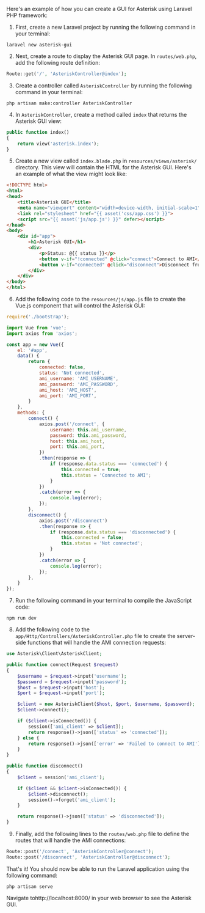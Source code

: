  Here's an example of how you can create a GUI for Asterisk using Laravel PHP framework:

1. First, create a new Laravel project by running the following command in your terminal:
```
laravel new asterisk-gui
```

2. Next, create a route to display the Asterisk GUI page. In `routes/web.php`, add the following route definition:
```php
Route::get('/', 'AsteriskController@index');
```

3. Create a controller called `AsteriskController` by running the following command in your terminal:
```
php artisan make:controller AsteriskController
```

4. In `AsteriskController`, create a method called `index` that returns the Asterisk GUI view:
```php
public function index()
{
    return view('asterisk.index');
}
```

5. Create a new view called `index.blade.php` in `resources/views/asterisk/` directory. This view will contain the HTML for the Asterisk GUI. Here's an example of what the view might look like:
```html
<!DOCTYPE html>
<html>
<head>
    <title>Asterisk GUI</title>
    <meta name="viewport" content="width=device-width, initial-scale=1">
    <link rel="stylesheet" href="{{ asset('css/app.css') }}">
    <script src="{{ asset('js/app.js') }}" defer></script>
</head>
<body>
    <div id="app">
        <h1>Asterisk GUI</h1>
        <div>
            <p>Status: @{{ status }}</p>
            <button v-if="!connected" @click="connect">Connect to AMI</button>
            <button v-if="connected" @click="disconnect">Disconnect from AMI</button>
        </div>
    </div>
</body>
</html>
```

6. Add the following code to the `resources/js/app.js` file to create the Vue.js component that will control the Asterisk GUI:
```javascript
require('./bootstrap');

import Vue from 'vue';
import axios from 'axios';

const app = new Vue({
    el: '#app',
    data() {
        return {
            connected: false,
            status: 'Not connected',
            ami_username: 'AMI_USERNAME',
            ami_password: 'AMI_PASSWORD',
            ami_host: 'AMI_HOST',
            ami_port: 'AMI_PORT',
        }
    },
    methods: {
        connect() {
            axios.post('/connect', {
                username: this.ami_username,
                password: this.ami_password,
                host: this.ami_host,
                port: this.ami_port,
            })
            .then(response => {
                if (response.data.status === 'connected') {
                    this.connected = true;
                    this.status = 'Connected to AMI';
                }
            })
            .catch(error => {
                console.log(error);
            });
        },
        disconnect() {
            axios.post('/disconnect')
            .then(response => {
                if (response.data.status === 'disconnected') {
                    this.connected = false;
                    this.status = 'Not connected';
                }
            })
            .catch(error => {
                console.log(error);
            });
        },
    }
});
```

7. Run the following command in your terminal to compile the JavaScript code:
```
npm run dev
```

8. Add the following code to the `app/Http/Controllers/AsteriskController.php` file to create the server-side functions that will handle the AMI connection requests:
```php
use Asterisk\Client\AsteriskClient;

public function connect(Request $request)
{
    $username = $request->input('username');
    $password = $request->input('password');
    $host = $request->input('host');
    $port = $request->input('port');

    $client = new AsteriskClient($host, $port, $username, $password);
    $client->connect();

    if ($client->isConnected()) {
        session(['ami_client' => $client]);
        return response()->json(['status' => 'connected']);
    } else {
        return response()->json(['error' => 'Failed to connect to AMI'], 500);
    }
}

public function disconnect()
{
    $client = session('ami_client');

    if ($client && $client->isConnected()) {
        $client->disconnect();
        session()->forget('ami_client');
    }

    return response()->json(['status' => 'disconnected']);
}
```

9. Finally, add the following lines to the `routes/web.php` file to define the routes that will handle the AMI connections:
```php
Route::post('/connect', 'AsteriskController@connect');
Route::post('/disconnect', 'AsteriskController@disconnect');
```

That's it! You should now be able to run the Laravel application using the following command:
```
php artisan serve
```

Navigate tohttp://localhost:8000/ in your web browser to see the Asterisk GUI.
